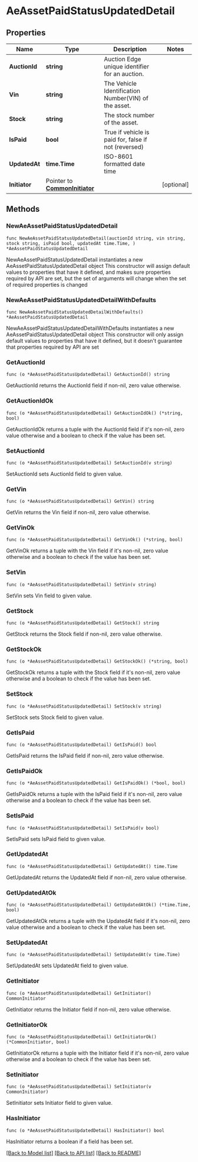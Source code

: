 # AeAssetPaidStatusUpdatedDetail

## Properties

Name | Type | Description | Notes
------------ | ------------- | ------------- | -------------
**AuctionId** | **string** | Auction Edge unique identifier for an auction. | 
**Vin** | **string** | The Vehicle Identification Number(VIN) of the asset. | 
**Stock** | **string** | The stock number of the asset. | 
**IsPaid** | **bool** | True if vehicle is paid for, false if not (reversed) | 
**UpdatedAt** | **time.Time** | ISO-8601 formatted date time | 
**Initiator** | Pointer to [**CommonInitiator**](CommonInitiator.md) |  | [optional] 

## Methods

### NewAeAssetPaidStatusUpdatedDetail

`func NewAeAssetPaidStatusUpdatedDetail(auctionId string, vin string, stock string, isPaid bool, updatedAt time.Time, ) *AeAssetPaidStatusUpdatedDetail`

NewAeAssetPaidStatusUpdatedDetail instantiates a new AeAssetPaidStatusUpdatedDetail object
This constructor will assign default values to properties that have it defined,
and makes sure properties required by API are set, but the set of arguments
will change when the set of required properties is changed

### NewAeAssetPaidStatusUpdatedDetailWithDefaults

`func NewAeAssetPaidStatusUpdatedDetailWithDefaults() *AeAssetPaidStatusUpdatedDetail`

NewAeAssetPaidStatusUpdatedDetailWithDefaults instantiates a new AeAssetPaidStatusUpdatedDetail object
This constructor will only assign default values to properties that have it defined,
but it doesn't guarantee that properties required by API are set

### GetAuctionId

`func (o *AeAssetPaidStatusUpdatedDetail) GetAuctionId() string`

GetAuctionId returns the AuctionId field if non-nil, zero value otherwise.

### GetAuctionIdOk

`func (o *AeAssetPaidStatusUpdatedDetail) GetAuctionIdOk() (*string, bool)`

GetAuctionIdOk returns a tuple with the AuctionId field if it's non-nil, zero value otherwise
and a boolean to check if the value has been set.

### SetAuctionId

`func (o *AeAssetPaidStatusUpdatedDetail) SetAuctionId(v string)`

SetAuctionId sets AuctionId field to given value.


### GetVin

`func (o *AeAssetPaidStatusUpdatedDetail) GetVin() string`

GetVin returns the Vin field if non-nil, zero value otherwise.

### GetVinOk

`func (o *AeAssetPaidStatusUpdatedDetail) GetVinOk() (*string, bool)`

GetVinOk returns a tuple with the Vin field if it's non-nil, zero value otherwise
and a boolean to check if the value has been set.

### SetVin

`func (o *AeAssetPaidStatusUpdatedDetail) SetVin(v string)`

SetVin sets Vin field to given value.


### GetStock

`func (o *AeAssetPaidStatusUpdatedDetail) GetStock() string`

GetStock returns the Stock field if non-nil, zero value otherwise.

### GetStockOk

`func (o *AeAssetPaidStatusUpdatedDetail) GetStockOk() (*string, bool)`

GetStockOk returns a tuple with the Stock field if it's non-nil, zero value otherwise
and a boolean to check if the value has been set.

### SetStock

`func (o *AeAssetPaidStatusUpdatedDetail) SetStock(v string)`

SetStock sets Stock field to given value.


### GetIsPaid

`func (o *AeAssetPaidStatusUpdatedDetail) GetIsPaid() bool`

GetIsPaid returns the IsPaid field if non-nil, zero value otherwise.

### GetIsPaidOk

`func (o *AeAssetPaidStatusUpdatedDetail) GetIsPaidOk() (*bool, bool)`

GetIsPaidOk returns a tuple with the IsPaid field if it's non-nil, zero value otherwise
and a boolean to check if the value has been set.

### SetIsPaid

`func (o *AeAssetPaidStatusUpdatedDetail) SetIsPaid(v bool)`

SetIsPaid sets IsPaid field to given value.


### GetUpdatedAt

`func (o *AeAssetPaidStatusUpdatedDetail) GetUpdatedAt() time.Time`

GetUpdatedAt returns the UpdatedAt field if non-nil, zero value otherwise.

### GetUpdatedAtOk

`func (o *AeAssetPaidStatusUpdatedDetail) GetUpdatedAtOk() (*time.Time, bool)`

GetUpdatedAtOk returns a tuple with the UpdatedAt field if it's non-nil, zero value otherwise
and a boolean to check if the value has been set.

### SetUpdatedAt

`func (o *AeAssetPaidStatusUpdatedDetail) SetUpdatedAt(v time.Time)`

SetUpdatedAt sets UpdatedAt field to given value.


### GetInitiator

`func (o *AeAssetPaidStatusUpdatedDetail) GetInitiator() CommonInitiator`

GetInitiator returns the Initiator field if non-nil, zero value otherwise.

### GetInitiatorOk

`func (o *AeAssetPaidStatusUpdatedDetail) GetInitiatorOk() (*CommonInitiator, bool)`

GetInitiatorOk returns a tuple with the Initiator field if it's non-nil, zero value otherwise
and a boolean to check if the value has been set.

### SetInitiator

`func (o *AeAssetPaidStatusUpdatedDetail) SetInitiator(v CommonInitiator)`

SetInitiator sets Initiator field to given value.

### HasInitiator

`func (o *AeAssetPaidStatusUpdatedDetail) HasInitiator() bool`

HasInitiator returns a boolean if a field has been set.


[[Back to Model list]](../README.md#documentation-for-models) [[Back to API list]](../README.md#documentation-for-api-endpoints) [[Back to README]](../README.md)



